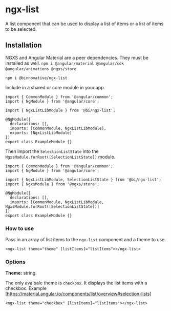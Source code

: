 # ngx-list

A list component that can be used to display a list of items or a list of items to be selected.

## Installation

NGXS and Angular Material are a peer dependencies. They must be installed as well. `npm i @angular/material @angular/cdk @angular/animations @ngxs/store`.

`npm i @binnovative/ngx-list`

Include in a shared or core module in your app.

```
import { CommonModule } from '@angular/common';
import { NgModule } from '@angular/core';

import { NgxListLibModule } from '@bi/ngx-list';

@NgModule({
  declarations: [],
  imports: [CommonModule, NgxListLibModule],
  exports: [NgxListLibModule]
})
export class ExampleModule {}
```

Then import the `SelectionListState` into the `NgxsModule.forRoot([SelectionListState])` module.

```
import { CommonModule } from '@angular/common';
import { NgModule } from '@angular/core';

import { NgxListLibModule, SelectionListState } from '@bi/ngx-list';
import { NgxsModule } from '@ngxs/store';

@NgModule({
  declarations: [],
  imports: [CommonModule, NgxListLibModule, NgxsModule.forRoot([SelectionListState])]
})
export class ExampleModule {}
```

### How to use

Pass in an array of list items to the `ngx-list` component and a theme to use.

```
<ngx-list theme="theme" [listItems]="listItems"></ngx-list>
```

### Options

<b>Theme:</b> string.

The only avaibale theme is `checkbox`. It displays the list items with a checkbox. Example [https://material.angular.io/components/list/overview#selection-lists]

```
<ngx-list theme="checkbox" [listItems]="listItems"></ngx-list>
```
